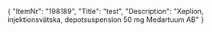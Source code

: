 {
  "ItemNr": "198189",
  "Title": "test",
  "Description": "Xeplion, injektionsvätska, depotsuspension 50 mg Medartuum AB"
}
